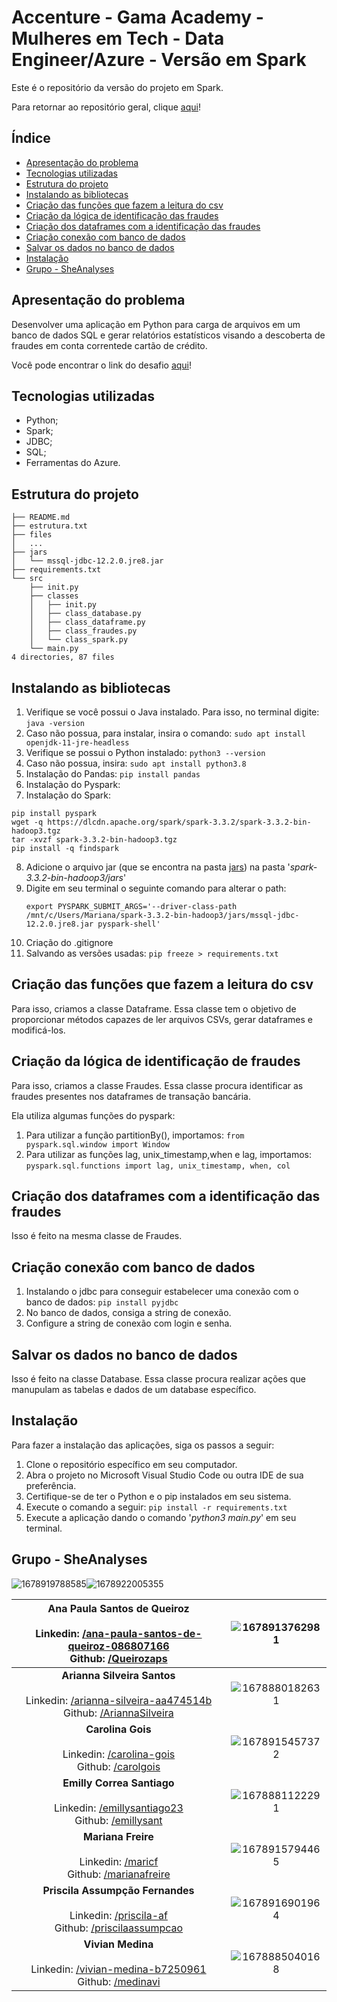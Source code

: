 # Accenture - Gama Academy - Mulheres em Tech - Data Engineer/Azure - Versão em Spark

Este é o repositório da versão do projeto em Spark.

Para retornar ao repositório geral, clique [aqui](https://github.com/SheAnalyzes/readme-repository)!

## Índice

- [Apresentação do problema](#apresentação-do-problema)
- [Tecnologias utilizadas](#tecnologias-utilizadas)
- [Estrutura do projeto](#estrutura-do-projeto)
- [Instalando as bibliotecas](#instalando-as-bibliotecas)
- [Criação das funções que fazem a leitura do csv](#criação-das-funções-que-fazem-a-leitura-do-csv)
- [Criação da lógica de identificação das fraudes](#criação-da-lógica-de-identificação-de-fraudes)
- [Criação dos dataframes com a identificação das fraudes](#criação-dos-dataframes-com-a-identificação-das-fraudes)
- [Criação conexão com banco de dados](#criação-conexão-com-banco-de-dados)
- [Salvar os dados no banco de dados](#salvar-os-dados-no-banco-de-dados)
- [Instalação](#instalação)
- [Grupo - SheAnalyses](#grupo---sheanalyses)

## Apresentação do problema

Desenvolver uma aplicação em Python para carga de arquivos em um banco de dados SQL e gerar relatórios estatísticos visando a descoberta de fraudes em conta correntede cartão de crédito.

Você pode encontrar o link do desafio [aqui](https://docs.google.com/document/d/10fBZm7Sxm60FEIyNk4rqUE-pJLhXRxDi1grAATF7hVw/edit)!

## Tecnologias utilizadas

* Python;
* Spark;
* JDBC;
* SQL;
* Ferramentas do Azure.

## Estrutura do projeto

```
├── README.md
├── estrutura.txt
├── files
│   ...
├── jars
│   └── mssql-jdbc-12.2.0.jre8.jar
├── requirements.txt
└── src
    ├── init.py
    ├── classes
    │   ├── init.py
    │   ├── class_database.py
    │   ├── class_dataframe.py
    │   ├── class_fraudes.py
    │   └── class_spark.py
    └── main.py
4 directories, 87 files
```

## Instalando as bibliotecas

1. Verifique se você possui o Java instalado. Para isso, no terminal digite: `java -version`
2. Caso não possua, para instalar, insira o comando: `sudo apt install openjdk-11-jre-headless`
3. Verifique se possui o Python instalado: `python3 --version`
4. Caso não possua, insira: `sudo apt install python3.8`
5. Instalação do Pandas: `pip install pandas`
6. Instalação do Pyspark:
7. Instalação do Spark:

```
pip install pyspark
wget -q https://dlcdn.apache.org/spark/spark-3.3.2/spark-3.3.2-bin-hadoop3.tgz  
tar -xvzf spark-3.3.2-bin-hadoop3.tgz
pip install -q findspark
```

8. Adicione o arquivo jar (que se encontra na pasta [jars](https://github.com/SheAnalyzes/projeto-final-spark/tree/main/jars)) na pasta '*spark-3.3.2-bin-hadoop3/jars*'
9. Digite em seu terminal o seguinte comando para alterar o path:
   ```
   export PYSPARK_SUBMIT_ARGS='--driver-class-path /mnt/c/Users/Mariana/spark-3.3.2-bin-hadoop3/jars/mssql-jdbc-12.2.0.jre8.jar pyspark-shell'
   ```
10. Criação do .gitignore
11. Salvando as versões usadas: `pip freeze > requirements.txt`

## Criação das funções que fazem a leitura do csv

Para isso, criamos a classe Dataframe. Essa classe tem o objetivo de proporcionar métodos capazes de ler arquivos CSVs, gerar dataframes e modificá-los.

## Criação da lógica de identificação de fraudes

Para isso, criamos a classe Fraudes. Essa classe procura identificar as fraudes presentes nos dataframes de transação bancária.

Ela utiliza algumas funções do pyspark:

1. Para utilizar a função partitionBy(), importamos:  `from pyspark.sql.window import Window`
2. Para utilizar as funções lag, unix_timestamp,when e lag, importamos: `pyspark.sql.functions import lag, unix_timestamp, when, col`

## Criação dos dataframes com a identificação das fraudes

Isso é feito na mesma classe de Fraudes.

## Criação conexão com banco de dados

1. Instalando o jdbc para conseguir estabelecer uma conexão com o banco de dados: `pip install pyjdbc`
2. No banco de dados, consiga a string de conexão.
3. Configure a string de conexão com login e senha.

## Salvar os dados no banco de dados

Isso é feito na classe Database. Essa classe procura realizar ações que manupulam as tabelas e dados de um database específico.

## Instalação

Para fazer a instalação das aplicações, siga os passos a seguir:

1. Clone o repositório específico em seu computador.
2. Abra o projeto no Microsoft Visual Studio Code ou outra IDE de sua preferência.
3. Certifique-se de ter o Python e o pip instalados em seu sistema.
4. Execute o comando a seguir: `pip install -r requirements.txt`
5. Execute a aplicação dando o comando '*python3 main.py*' em seu terminal.

## Grupo - SheAnalyses

![1678919788585](image/README/1678919788585.png)![1678922005355](image/README/1678922005355.png)

| Ana Paula Santos de Queiroz<br /><br />Linkedin: [/ana-paula-santos-de-queiroz-086807166](https://www.linkedin.com/in/ana-paula-santos-de-queiroz-086807166/)<br />Github: [/Queirozaps](https://github.com/Queirozaps) | ![1678913762981](image/README/1678913762981.png) |
| :---------------------------------------------------------------------------------------------------------------------------------------------------------------------------------------------------------------: | :--------------------------------------------: |
|  **Arianna Silveira Santos**<br />  <br />Linkedin: [/arianna-silveira-aa474514b](https://www.linkedin.com/in/arianna-silveira-aa474514b/)<br />Github: [/AriannaSilveira](https://github.com/AriannaSilveira)  | ![1678880182631](image/README/1678880182631.png) |
|                            **Carolina Gois**<br /><br />Linkedin: [/carolina-gois](https://www.linkedin.com/in/carolina-gois/)<br />Github: [/carolgois](https://github.com/carolgois)                            | ![1678915457372](image/README/1678915457372.png) |
|                   **Emilly Correa Santiago**<br /><br />Linkedin: [/emillysantiago23](https://www.linkedin.com/in/emillysantiago23/)<br />Github: [/emillysant](https://github.com/emillysant)                   | ![1678881122291](image/README/1678881122291.png) |
|                              **Mariana Freire**<br /><br />Linkedin: [/maricf](https://www.linkedin.com/in/maricf/)<br />Github: [/marianafreire](https://github.com/marianafreire)                              | ![1678915794465](image/README/1678915794465.png) |
|             **Priscila Assumpção Fernandes**<br /><br />Linkedin: [/priscila-af](https://www.linkedin.com/in/priscila-af/)<br />Github: [/priscilaassumpcao](https://github.com/priscilaassumpcao)             | ![1678916901964](image/README/1678916901964.png) |
|                    **Vivian Medina**<br /><br />Linkedin: [/vivian-medina-b7250961](https://www.linkedin.com/in/vivian-medina-b7250961/)<br />Github: [/medinavi](https://github.com/medinavi)                    | ![1678885040168](image/README/1678885040168.png) |
